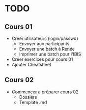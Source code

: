 # TODO
## Cours 01
- Créer utilisateurs (login/passwd)
  - Envoyer aux participants
  - Envoyer une batch à Renée
  - Imprimer une batch pour l'IBIS
- Créer exercices pour cours 01
- Ajouter Cheatsheet

## Cours 02
- Commencer à préparer cours 02
  - Dossiers
  - Template .md


